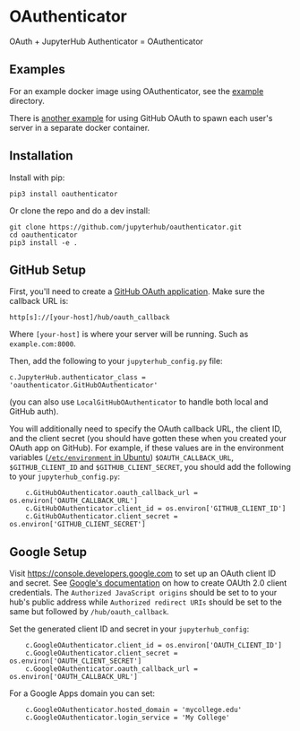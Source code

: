 # OAuthenticator

OAuth + JupyterHub Authenticator = OAuthenticator

## Examples

For an example docker image using OAuthenticator, see the [example](example)
directory.

There is [another
example](https://github.com/jupyterhub/dockerspawner/tree/master/examples/oauth)
for using GitHub OAuth to spawn each user's server in a separate docker
container.

## Installation

Install with pip:

    pip3 install oauthenticator

Or clone the repo and do a dev install:

    git clone https://github.com/jupyterhub/oauthenticator.git
    cd oauthenticator
    pip3 install -e .


## GitHub Setup

First, you'll need to create a [GitHub OAuth
application](https://github.com/settings/applications/new). Make sure the
callback URL is:

    http[s]://[your-host]/hub/oauth_callback

Where `[your-host]` is where your server will be running. Such as
`example.com:8000`.

Then, add the following to your `jupyterhub_config.py` file:

    c.JupyterHub.authenticator_class = 'oauthenticator.GitHubOAuthenticator'

(you can also use `LocalGitHubOAuthenticator` to handle both local and GitHub
auth).

You will additionally need to specify the OAuth callback URL, the client ID, and
the client secret (you should have gotten these when you created your OAuth app
on GitHub). For example, if these values are in the environment variables ([`/etc/environment` in Ubuntu](https://help.ubuntu.com/community/EnvironmentVariables#System-wide_environment_variables))
`$OAUTH_CALLBACK_URL`, `$GITHUB_CLIENT_ID` and `$GITHUB_CLIENT_SECRET`, you
should add the following to your `jupyterhub_config.py`:
```
    c.GitHubOAuthenticator.oauth_callback_url = os.environ['OAUTH_CALLBACK_URL']
    c.GitHubOAuthenticator.client_id = os.environ['GITHUB_CLIENT_ID']
    c.GitHubOAuthenticator.client_secret = os.environ['GITHUB_CLIENT_SECRET']
```  
## Google Setup

Visit https://console.developers.google.com to set up an OAuth client ID and secret. See [Google's documentation](https://developers.google.com/identity/protocols/OAuth2) on how to create OAUth 2.0 client credentials. The `Authorized JavaScript origins` should be set to to your hub's public address while `Authorized redirect URIs` should be set to the same but followed by `/hub/oauth_callback`.

Set the generated client ID and secret in your `jupyterhub_config`:
```
    c.GoogleOAuthenticator.client_id = os.environ['OAUTH_CLIENT_ID']
    c.GoogleOAuthenticator.client_secret = os.environ['OAUTH_CLIENT_SECRET']
    c.GoogleOAuthenticator.oauth_callback_url = os.environ['OAUTH_CALLBACK_URL']
```
For a Google Apps domain you can set:
```
    c.GoogleOAuthenticator.hosted_domain = 'mycollege.edu'
    c.GoogleOAuthenticator.login_service = 'My College'
```

